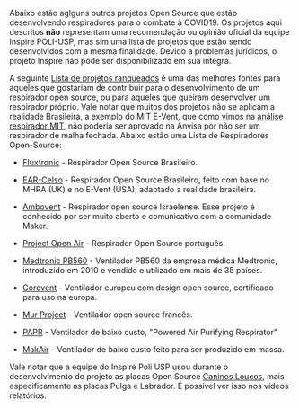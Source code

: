 Abaixo estão aglguns outros projetos Open Source que estão desenvolvendo respiradores para o combate à COVID19. Os projetos aqui descritos **não** representam uma recomendação ou opinião oficial da equipe Inspire POLI-USP, mas sim uma lista de projetos que estão sendo desenvolvidos com a mesma finalidade. Devido a problemas jurídicos, o projeto Inspire não pôde ser disponibilizado em sua íntegra.

A seguinte [Lista de projetos ranqueados](https://soptechint.com/ventilators) é uma das melhores fontes para aqueles que gostariam de contribuir para o desenvolvimento de um respirador open source, ou para aqueles que queiram desenvolver um respirador próprio. Vale notar que muitos dos projetos não se aplicam a realidade Brasileira, a exemplo do MIT E-Vent, que como vimos na [análise respirador MIT](https://www.youtube.com/watch?v=m1voC9npYlY&), não poderia ser aprovado na Anvisa por não ser um respirador de malha fechada. Abaixo estão uma Lista de Respiradores Open-Source:

- [Fluxtronic](https://github.com/fluxtronic-medical/Fluxtronic) - Respirador Open Source Brasileiro.

- [EAR-Celso](https://github.com/RespiradorHacker/Projeto-EAR-Celso) - Respirador Open Source Brasileiro, feito com base no MHRA (UK) e no E-Vent (USA), adaptado a realidade brasileira.

- [Ambovent](https://members.smoove.io//view.ashx?message=h44741568O122392748O219654O122323322&r=1009) - Respirador open source Israelense. Esse projeto é conhecido por ser muito aberto e comunicativo com a comunidade Maker.

- [Project Open Air](https://projectopenair.org/pt/open-source-ventilator/) - Respirador Open Source português.

- [Medtronic PB560](http://newsroom.medtronic.com/news-releases/news-release-details/medtronic-shares-ventilation-design-specifications-accelerate) - Ventilador PB560 da empresa médica Medtronic, introduzido em 2010 e vendido e utilizado em mais de 35 países.

- [Corovent](https://www.micomedical.cz/) - Ventilador europeu com design open source, certificado para uso na europa.

- [Mur Project](https://mur-project.org/) - Ventilador open source francês.

- [PAPR](https://github.com/jcl5m1/ventilator) - Ventilador de baixo custo, "Powered Air Purifying Respirator"

- [MakAir](https://github.com/makers-for-life/makair) - Ventilador de baixo custo feito para ser produzido em massa.

Vale notar que a equipe do Inspire Poli USP usou durante o desenvolvimento do projeto as placas Open Source [Caninos Loucos](https://github.com/caninos-loucos), mais especificamente as placas Pulga e Labrador. É possível ver isso nos vídeos relatórios.